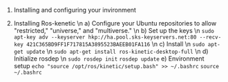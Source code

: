 

1. Installing and configuring your invironment 

1. Installing Ros-kenetic \n
	a) Configure your Ubuntu repositories to allow "restricted," "universe," and "multiverse." \n
	b) Set up the keys \n
		`sudo apt-key adv --keyserver hkp://ha.pool.sks-keyservers.net:80 --recv-key 421C365BD9FF1F717815A3895523BAEEB01FA116` \n
	c) Install \n
		`sudo apt-get update` \n
		`sudo apt-get install ros-kinetic-desktop-full` \n
	d) Initialize rosdep \n
		`sudo rosdep init`
		`rosdep update`
	e) Environment setup
		`echo "source /opt/ros/kinetic/setup.bash" >> ~/.bashrc`
		`source ~/.bashrc`
